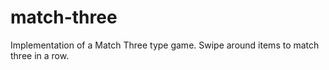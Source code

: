 # match-three
Implementation of a Match Three type game. Swipe around items to match three in a row. 
